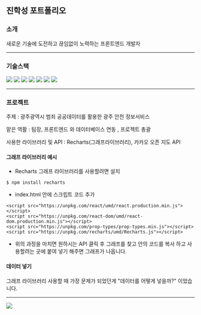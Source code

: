 ## 진학성 포트폴리오


### 소개  
새로운 기술에 도전하고 끊임없이 노력하는 프론트엔드 개발자 


-- -- --

### 기술스택
<img src="https://img.shields.io/badge/Java-007396?style=for-the-badge&logo=java&logoColor=white"/> <span/>
<img src="https://img.shields.io/badge/HTML5-E34F26?style=for-the-badge&logo=HTML5&logoColor=white"/> 
<img src="https://img.shields.io/badge/CSS3-1572B6?style=for-the-badge&logo=CSS3&logoColor=white"/> 
<img src="https://img.shields.io/badge/JavaScript-F7DF1E?style=for-the-badge&logo=JavaScript&logoColor=white"/> 
<img src="https://img.shields.io/badge/React-61DAFB?style=for-the-badge&logo=React&logoColor=black">
<img src="https://img.shields.io/badge/Node.js-339933?style=for-the-badge&logo=Node.js&logoColor=white"/>
<img src="https://img.shields.io/badge/MySQL-4479A1?style=for-the-badge&logo=MySQL&logoColor=white"/>

-- -- --
### 프로젝트

주제 : 광주광역시 범죄 공공데이터를 활용한 광주 안전 정보서비스




맡은 역활 : 팀장, 프론트엔드 와 데이터베이스 연동 , 프로젝트 총괄

사용한 라이브러리 및 API : Recharts(그래프라이브러리), 카카오 오픈 지도 API

#### 그래프 라이브러리 예시
- Recharts 그래프 라이브러리를 사용할려면 설치

~~~
$ npm install recharts
~~~

- index.html 안에 스크립트 코드 추가
~~~
<script src="https://unpkg.com/react/umd/react.production.min.js"></script>
<script src="https://unpkg.com/react-dom/umd/react-dom.production.min.js"></script>
<script src="https://unpkg.com/prop-types/prop-types.min.js"></script>
<script src="https://unpkg.com/recharts/umd/Recharts.js"></script>
~~~
- 위의 과정을 마치면 원하시는 API 클릭 후 그래프를 찾고 안의 코드를 복사 하고 사용할려는 곳에 붙여 넣기 해주면 그래프가 나옵니다.
  
#### 데이터 넣기  
그래프 라이브러리 사용할 때 가장 문제가 되었던게 "데이터를 어떻게 넣을까?" 이었습니다.










-- -- --
<img src="https://github-readme-stats.vercel.app/api?username=HarryJin12&show_icons=true">
